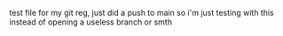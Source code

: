 test file for my git reg, just did a push to main so i'm just testing with this instead of opening a useless branch or smth